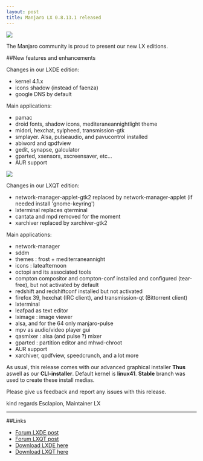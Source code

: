 ```yaml
---
layout: post
title: Manjaro LX 0.8.13.1 released
---
```


<img src="https://manjaro.github.io/images/manjaro-lxde-0.8.13.1.jpg">

The Manjaro community is proud to present our new LX editions.

##New features and enhancements

Changes in our LXDE edition:

* kernel 4.1.x
* icons shadow (instead of faenza)
* google DNS by default

Main applications:

* pamac
* droid fonts, shadow icons, mediteraneannightlight theme
* midori, hexchat, sylpheed, transmission-gtk
* smplayer. Alsa, pulseaudio, and pavucontrol installed
* abiword and qpdfview
* gedit, synapse, galculator
* gparted, xsensors, xscreensaver, etc...
* AUR support

<img src="https://manjaro.github.io/images/manjaro-lxqt-0.8.13.1.jpg">

Changes in our LXQT edition:

* network-manager-applet-gtk2 replaced by network-manager-applet (if needed install 'gnome-keyring')
* lxterminal replaces qterminal
* cantata and mpd removed for the moment
* xarchiver replaced by xarchiver-gtk2

Main applications:

* network-manager
* sddm
* themes : frost + mediterraneannight
* icons : lateafternoon
* octopi and its associated tools
* compton compositor and compton-conf installed and configured (tear-free), but not activated by default
* redshift and redshiftconf installed but not activated
* firefox 39, hexchat (IRC client), and transmission-qt (Bittorrent client)
* lxterminal
* leafpad as text editor
* lximage : image viewer
* alsa, and for the 64 only manjaro-pulse
* mpv as audio/video player gui
* qasmixer : alsa (and pulse ?) mixer
* gparted : partition editor and mhwd-chroot
* AUR support
* xarchiver, qpdfview, speedcrunch, and a lot more

As usual, this release comes with our advanced graphical installer **Thus** aswell as our **CLI-installer**.
Default kernel is **linux41**. **Stable** branch was used to create these install medias.

Please give us feedback and report any issues with this release.

kind regards
Esclapion, Maintainer LX

----

##Links

* [Forum LXDE post](https://forum.manjaro.org/index.php?topic=24814.0)
* [Forum LXQT post](https://forum.manjaro.org/index.php?topic=25068.0)
* [Download LXDE here](http://sourceforge.net/projects/manjarolinux/files/community/LXDE/2015.08/)
* [Download LXQT here](http://sourceforge.net/projects/manjarolinux/files/community/LXQT/2015.08/)
